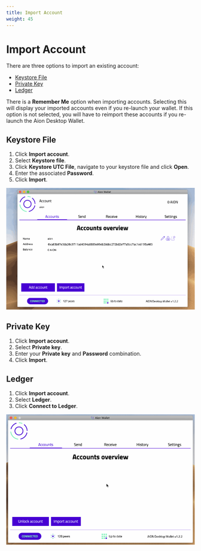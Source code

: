 ```yaml
---
title: Import Account
weight: 45
---
```


# Import Account

There are three options to import an existing account:

- [Keystore File](#keystore-file)
- [Private Key](#private-key)
- [Ledger](#ledger)

There is a **Remember Me** option when importing accounts. Selecting this will display your imported accounts even if you re-launch your wallet. If this option is not selected, you will have to reimport these accounts if you re-launch the Aion Desktop Wallet.

## Keystore File

1. Click **Import account**.
2. Select **Keystore file**.
3. Click **Keystore UTC File**, navigate to your keystore file and click **Open**.
4. Enter the associated **Password**.
5. Click **Import**.

![Importing a Keystore File](/tokens/aion-desktop-wallet/images/mac-import-keystore.gif)

## Private Key

1. Click **Import account**.
2. Select **Private key**.
3. Enter your **Private key** and **Password** combination.
4. Click **Import**.

## Ledger

1. Click **Import account**.
2. Select **Ledger**.
3. Click **Connect to Ledger**.

![Importing a Ledger Account](/tokens/aion-desktop-wallet/images/mac-import-ledger-account.gif)